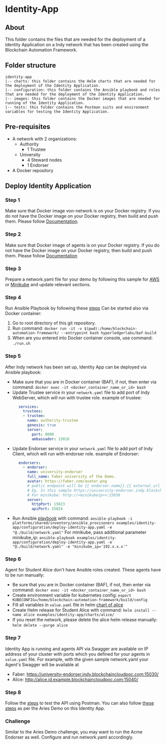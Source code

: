 # Identity-App

## About
This folder contains the files that are needed for the deployment of a Identity Application on a Indy network that has been created using the Blockchain Automation Framework.

## Folder structure
```
identity-app
|-- charts: this folder contains the Helm charts that are needed for the deployment of the Identity Application.
|-- configuration: this folder contains the Ansible playbook and roles that are needed for the deployment of the Identity Application.
|-- images: this folder contains the Docker images that are needed for running of the Identity Application.
|-- tests: this folder contains the Postman suits and environment variables for testing the Identity Application.
```

## Pre-requisites

* A network with 2 organizations:
    * Authority
        * 1 Trustee
    * University
        * 4 Steward nodes
        * 1 Endorser
* A Docker repository

## Deploy Identity Application
### Step 1
Make sure that Docker image von-network is on your Docker registry.
If you do not have the Docker image on your Docker registry, then build and push them.
Please follow [Documentation](./images/von-network/README.md).
### Step 2
Make sure that Docker image of agents is on your Docker registry.
If you do not have the Docker image on your Docker registry, then build and push them.
Please follow [Documentation](./images/agents/README.md) 
### Step 3
Prepare a network.yaml file for your demo by following this sample for [AWS](../../platforms/hyperledger-indy/configuration/samples/network-indyv3-aries.yaml) or [Minikube](../../platforms/hyperledger-indy/configuration/samples/network-minikube-aries.yaml) and update relevant sections.
### Step 4
Run Ansible Playbook by following these [steps](../../platforms/hyperledger-indy/configuration/README.md)
Can be started also via Docker container:
1. Go to root directory of this git repository.
2. Run command: `docker run -it -v $(pwd):/home/blockchain-automation-framework/ --entrypoint bash hyperledgerlabs/baf-build`
3. When are you entered into Docker container console, use command:
`./run.sh`
### Step 5
After Indy network has been set up, Identity App can be deployed via Ansible playbook:

- Make sure that you are in Docker container (BAF), if not, then enter via command: `docker exec -it <docker_container_name_or_id> bash`
- Update Trustee service in your `network.yaml` file to add port of Indy WebServer, which will run with trustee role.
example of trustee: 
```yaml
      services:
        trustees:
        - trustee:
          name: authority-trustee
          genesis: true
          server:
            port: 8000
            ambassador: 15010
```
- Update Endorser service in your `network.yaml` file to add port of Indy Client, which will run with endorser role.
example of Endorser: 
```yaml
      endorsers:
        - endorser:
          name: university-endorser
          full_name: Faber university of the Demo.
          avatar: https://faber.com/avatar.png
          # public endpoint will be {{ endorser.name}}.{{ external_url_suffix}}:{{endorser.server.httpPort}}
          # Eg. In this sample https://university-endorser.indy.blockchaincloudpoc.com:15030/
          # For minikube: http://<minikubeip>>:15030
          server:
            httpPort: 15023
            apiPort: 15024
```
- Run Ansible [playbook](./configuration/deploy-identity-app.yaml) with command: `ansible-playbook -i platforms/shared/inventory/ansible_provisoners examples/identity-app/configuration/deploy-identity-app.yaml -e "@./build/network.yaml"`
For minikube, pass additional parameter minikube_ip: `ansible-playbook examples/identity-app/configuration/deploy-identity-app.yaml -e "@./build/network.yaml" -e "minikube_ip='192.x.x.x'"`

### Step 6
Agent for Student Alice don't have Ansible roles created. These agents have to be run manually:
- Be sure that you are in Docker container (BAF), if not, then enter via command: `docker exec -it <docker_container_name_or_id> bash`
- Create environment variable for kubernetes config: `export KUBECONFIG=/home/blockchain-automation-framework/build/config`
- Fill all variables in `value.yaml` file in helm [chart of alice](./charts/alice)
- Create Helm release for Student Alice with command: `helm install --name alice examples/identity-app/charts/alice/`
- If you reset the network, please delete the alice helm release manually: `helm delete --purge alice`

### Step 7
Identity App is running and agents API via Swagger are available on IP address of your cluster with ports which you defined for your agents in `value.yaml` file.
For example, with the given sample network.yaml your Agent's Swagger will be available at
- Faber: https://university-endorser.indy.blockchaincloudpoc.com:15030/
- Alice: http://alice.id.example.blockchaincloudpoc.com:15040/

### Step 8
Follow the [steps](./tests/README.md) to test the API using Postman. You can also follow [these steps](https://github.com/hyperledger/aries-cloudagent-python/blob/master/demo/AriesOpenAPIDemo.md#using-the-openapiswagger-user-interface) as per the Aries Demo on this Identity App.

### Challenge
Similar to the Aries Demo challenge, you may want to run the Acme Endorser as well. Configure and run network.yaml accordingly.